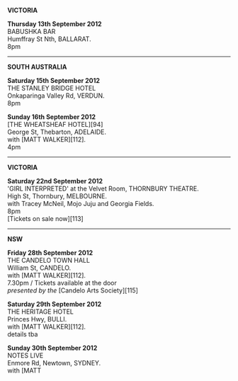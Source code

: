    

**VICTORIA** 

**Thursday 13th September 2012**   
BABUSHKA BAR   
Humffray St Nth, BALLARAT.  
8pm 

* * * * *   

**SOUTH AUSTRALIA**  

**Saturday 15th September 2012**   
THE STANLEY BRIDGE HOTEL  
Onkaparinga Valley Rd, VERDUN.  
8pm 
 
**Sunday 16th September 2012**   
[THE WHEATSHEAF HOTEL][94]    
George St, Thebarton, ADELAIDE.   
with [MATT WALKER][112].   
4pm     

* * * * *   
  
**VICTORIA** 

**Saturday 22nd September 2012**   
'GIRL INTERPRETED' at the Velvet Room, THORNBURY THEATRE.  
High St, Thornbury, MELBOURNE.  
with Tracey McNeil, Mojo Juju and Georgia Fields.  
8pm   
[Tickets on sale now][113]   

* * * * *   

**NSW**  

**Friday 28th September 2012**   
THE CANDELO TOWN HALL  
William St, CANDELO.  
with [MATT WALKER][112].  
7.30pm / Tickets available at the door  
*presented by the* [Candelo Arts Society][115]     
 
**Saturday 29th September 2012**   
THE HERITAGE HOTEL  
Princes Hwy, BULLI.   
with [MATT WALKER][112].   
details tba  

**Sunday 30th September 2012**   
NOTES LIVE  
Enmore Rd, Newtown, SYDNEY.   
with [MATT